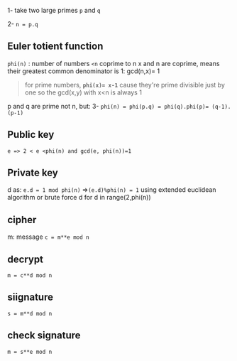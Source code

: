 1- take two large primes
`p` and `q`

2- `n = p.q`

## Euler totient function
`phi(n)` : number of numbers  `<n` coprime to n
x and n are coprime, means their greatest common denominator is 1: gcd(n,x)= 1

>for prime numbers, **`phi(x)= x-1`** cause they're prime divisible just by one so the gcd(x,y) with x<n is always 1

p and q are prime not n, but:
3- `phi(n) = phi(p.q) = phi(q).phi(p)= (q-1).(p-1)`
## Public key
`e => 2 < e <phi(n) and gcd(e, phi(n))=1`
## Private key
d as:
`e.d = 1 mod phi(n)`
=>`(e.d)%phi(n) = 1`  using extended euclidean algorithm or brute force d for d in range(2,phi(n))

## cipher
m: message
`c = m**e mod n`
## decrypt
`m = c**d mod n`
## siignature
`s = m**d mod n`
## check signature
`m = s**e mod n`